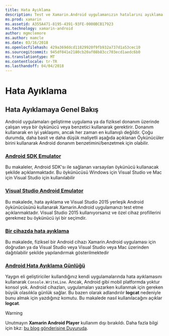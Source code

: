 ```yaml
---
title: Hata Ayıklama
description: Test ve Xamarin.Android uygulamanızın hatalarını ayıklama
ms.prod: xamarin
ms.assetid: A355A471-8195-4391-93FE-0000BCB17923
ms.technology: xamarin-android
author: mgmclemore
ms.author: mamcle
ms.date: 03/16/2018
ms.openlocfilehash: 429a369ddcd11829920f9fb932a737d1a53cec10
ms.sourcegitcommit: 945df041e2180cb20af08b83cc703ecd1aedc6b0
ms.translationtype: MT
ms.contentlocale: tr-TR
ms.lasthandoff: 04/04/2018
---
```

# <a name="debugging"></a>Hata Ayıklama

## <a name="debugging-overview"></a>Hata Ayıklamaya Genel Bakış

Android uygulamaları geliştirme uygulama ya da fiziksel donanım üzerinde çalışan veya bir öykünücü veya benzetici kullanarak gerektirir. Donanım kullanarak en iyi yaklaşımı, ancak her zaman en kullanışlı değildir. Çoğu durumda, daha basit ve daha düşük maliyetli aşağıda açıklanan Öykünücüler birini kullanarak Android donanım benzetimini/benzetmek için olabilir.


### <a name="android-sdk-emulatorandroiddeploy-testdebuggingandroid-sdk-emulatorindexmd"></a>[Android SDK Emulator](~/android/deploy-test/debugging/android-sdk-emulator/index.md)

Bu makaleler, Android SDK'sı ile sağlanan varsayılan öykünücü kullanacak şekilde açıklanmaktadır. Bu öykünücüsü Windows için Visual Studio ve Mac için Visual Studio için kullanılabilir

### <a name="visual-studio-android-emulatorandroiddeploy-testdebuggingvisual-studio-android-emulatormd"></a>[Visual Studio Android Emulator](~/android/deploy-test/debugging/visual-studio-android-emulator.md)

Bu makalede, hata ayıklama ve Visual Studio 2015 yerleşik Android öykünücüsünü kullanarak Xamarin.Android uygulamanızı test etme açıklanmaktadır. Visual Studio 2015 kullanıyorsanız ve özel cihaz profillerini gerekmez bu öykünücü iyi bir seçimdir.

### <a name="debugging-on-a-deviceandroiddeploy-testdebuggingdebug-on-devicemd"></a>[Bir cihazda hata ayıklama](~/android/deploy-test/debugging/debug-on-device.md)

Bu makalede, fiziksel bir Android cihazı Xamarin.Android uygulaması için doğrudan ya da Visual Studio veya Visual Studio veya Mac üzerinden dağıtılabilir şekilde yapılandırmak gösterilmektedir

### <a name="android-debug-logandroiddeploy-testdebuggingandroid-debug-logmd"></a>[Android Hata Ayıklama Günlüğü](~/android/deploy-test/debugging/android-debug-log.md)

Yaygın eli geliştiriciler kullandığınız kendi uygulamalarında hata ayıklamasını kullanarak `Console.WriteLine`. Ancak, Android gibi mobil platformda yoktur konsol yok. Android cihazları, uygulamaları yazarken kullanmak için gereken büyük olasılıkla günlük sağlar. Bu bazen olarak adlandırılır **logcat** nedeniyle bunu almak için yazdığınız komutu. Bu makalede nasıl kullanılacağını açıklar **logcat**.

> [!WARNING]
> Unutmayın **Xamarin Android Player** kullanım dışı bırakıldı. Daha fazla bilgi için bkz: [bu blog gönderisine Duyuruda](https://blog.xamarin.com/live-from-dotnetconf-cycle-7-xamarin-studio-6-and-more/).
